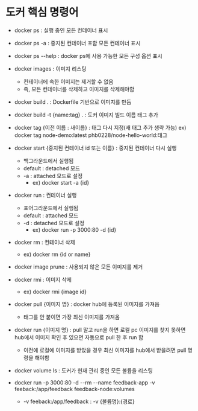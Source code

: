 # 도커 핵심 명령어

* docker ps : 실행 중인 모든 컨데이너 표시
* docker ps -a : 중지된 컨테이너 포함 모든 컨테이너 표시
* docker ps --help : docker ps에 사용 가능한 모든 구성 옵션 표시
* docker images : 이미지 리스팅
    * 컨테이너에 속한 이미지는 제거할 수 없음
    * 즉, 모든 컨테이너를 삭제하고 이미지를 삭제해야함


* docker build . : Dockerfile 기반으로 이미지를 만듬
* docker build -t {name:tag} . : 도커 이미지 빌드 이름 태그 추가     
* docker tag {이전 이름 : 새이름} : 태그 다시 지정(새 태그 추가 생략 가능)
    ex) docker tag node-demo:latest phb0228/node-hello-world:태그

* docker start {중지된 컨테이너 id 또는 이름} : 중지된 컨테이너 다시 실행
    * 백그라운드에서 실행됨 
    * default : detached 모드
    * -a : attached 모드로 설정
        * ex) docker start -a {id}


* docker run : 컨테이너 실행
    * 포어그라운드에서 실행됨
    * default : attached 모드
    * -d : detached 모드로 설정
        * ex) docker run -p 3000:80 -d {id}


* docker rm : 컨테이너 삭제
    * ex) docker rm {id or name}
* docker image prune : 사용되지 않은 모든 이미지를 제거
* docker rmi : 이미지 삭제
    * ex) docker rmi {image id}

* docker pull {이미지 명} : docker hub에 등록된 이미지를 가져옴
    * 태그를 안 붙이면 가장 최신 이미지를 가져옴
* docker run {이미지 명} : pull 말고 run을 하면 로컬 pc 이미지를 찾지 못하면 hub에서 이미지 확인 후 있으면 자동으로 pull 한 후 run 함
    * 이전에 로컬에 이미지를 받았을 경우 최신 이미지를 hub에서 받을려면 pull 명령을 해야함

* docker volume ls : 도커가 현재 관리 중인 모든 볼륨을 리스팅

* docker run -p 3000:80 -d --rm --name feedback-app -v feeback:/app/feedback feedback-node:volumes
    * -v feeback:/app/feedback : -v {볼륨명}:{경로}
